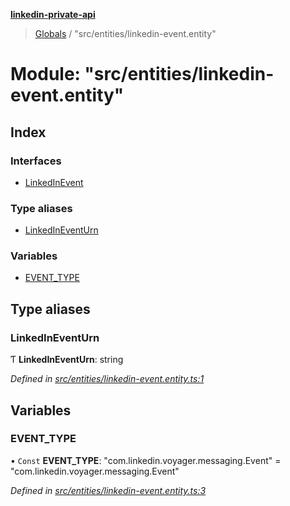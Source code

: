 **[linkedin-private-api](../README.md)**

> [Globals](../globals.md) / "src/entities/linkedin-event.entity"

# Module: "src/entities/linkedin-event.entity"

## Index

### Interfaces

- [LinkedInEvent](../interfaces/_src_entities_linkedin_event_entity_.linkedinevent.md)

### Type aliases

- [LinkedInEventUrn](_src_entities_linkedin_event_entity_.md#linkedineventurn)

### Variables

- [EVENT_TYPE](_src_entities_linkedin_event_entity_.md#event_type)

## Type aliases

### LinkedInEventUrn

Ƭ **LinkedInEventUrn**: string

_Defined in [src/entities/linkedin-event.entity.ts:1](https://github.com/eilonmore/linkedin-private-api/blob/84c9c15/src/entities/linkedin-event.entity.ts#L1)_

## Variables

### EVENT_TYPE

• `Const` **EVENT_TYPE**: \"com.linkedin.voyager.messaging.Event\" = "com.linkedin.voyager.messaging.Event"

_Defined in [src/entities/linkedin-event.entity.ts:3](https://github.com/eilonmore/linkedin-private-api/blob/84c9c15/src/entities/linkedin-event.entity.ts#L3)_
